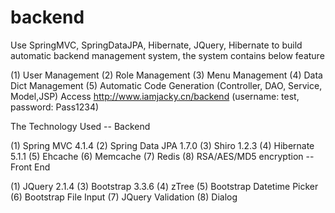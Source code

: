 # backend
Use SpringMVC, SpringDataJPA, Hibernate, JQuery, Hibernate to build automatic backend management system, the system contains below feature

(1) User Management
(2) Role Management
(3) Menu Management
(4) Data Dict Management
(5) Automatic Code Generation (Controller, DAO, Service, Model,JSP)
Access http://www.iamjacky.cn/backend (username: test, password: Pass1234)

The Technology Used -- Backend

(1) Spring MVC 4.1.4
(2) Spring Data JPA 1.7.0
(3) Shiro 1.2.3
(4) Hibernate 5.1.1
(5) Ehcache
(6) Memcache
(7) Redis
(8) RSA/AES/MD5 encryption
-- Front End

(1) JQuery 2.1.4
(3) Bootstrap 3.3.6
(4) zTree
(5) Bootstrap Datetime Picker
(6) Bootstrap File Input
(7) JQuery Validation
(8) Dialog
